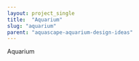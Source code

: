 ```yaml
---
layout: project_single
title:  "Aquarium"
slug: "aquarium"
parent: "aquascape-aquarium-design-ideas"
---
```

Aquarium
